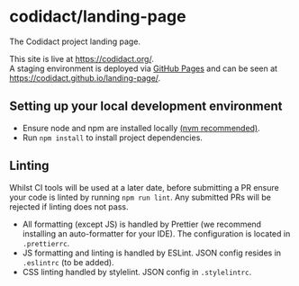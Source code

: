 # codidact/landing-page

The Codidact project landing page.

This site is live at https://codidact.org/.  
A staging environment is deployed via [GitHub Pages](https://github.com/codidact/landing-page/deployments) and can be seen at https://codidact.github.io/landing-page/.

## Setting up your local development environment

-   Ensure node and npm are installed locally [(nvm recommended)](https://github.com/nvm-sh/nvm).
-   Run `npm install` to install project dependencies.

## Linting

Whilst CI tools will be used at a later date, before submitting a PR ensure your code is linted by running `npm run lint`. Any submitted PRs will be rejected if linting does not pass.

-   All formatting (except JS) is handled by Prettier (we recommend installing an auto-formatter for your IDE). The configuration is located in `.prettierrc`.
-   JS formatting and linting is handled by ESLint. JSON config resides in `.eslintrc` (to be added).
-   CSS linting handled by stylelint. JSON config in `.stylelintrc`.
